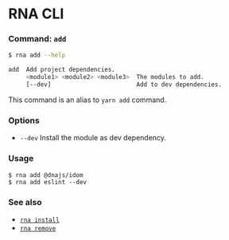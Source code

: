 # RNA CLI

### Command: `add`

```sh
$ rna add --help

add  Add project dependencies.
     <module1> <module2> <module3>  The modules to add.
     [--dev]                        Add to dev dependencies.
```

This command is an alias to `yarn add` command.

### Options

* `--dev` Install the module as dev dependency.

### Usage
```
$ rna add @dnajs/idom
$ rna add eslint --dev
```

### See also

* [`rna install`](../install/)
* [`rna remove`](../remove/)
